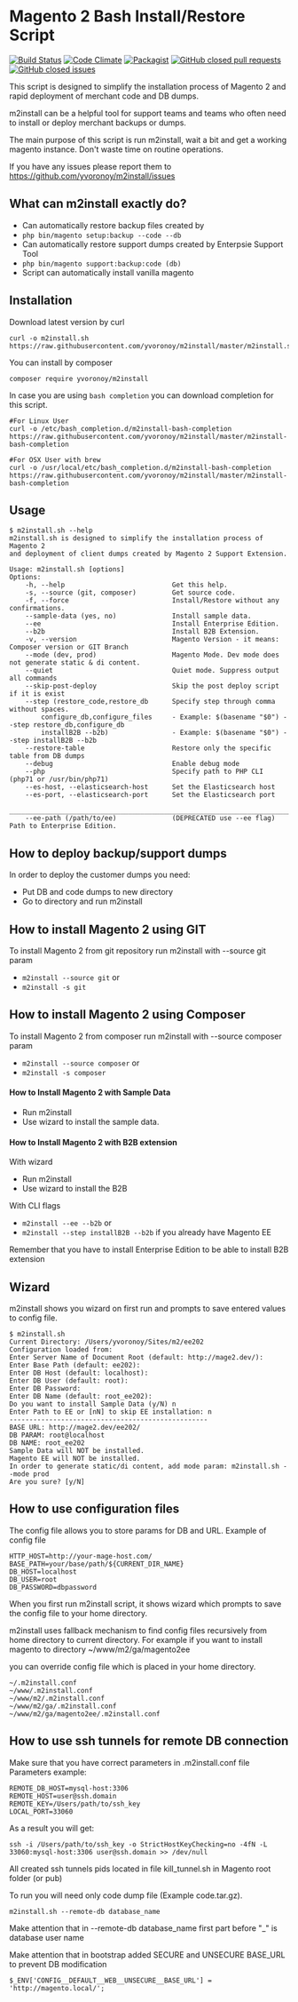 # Magento 2 Bash Install/Restore Script 
[![Build Status](https://travis-ci.org/yvoronoy/m2install.svg?branch=master)](https://travis-ci.org/yvoronoy/m2install) [![Code Climate](https://codeclimate.com/github/yvoronoy/m2install/badges/gpa.svg)](https://codeclimate.com/github/yvoronoy/m2install) [![Packagist](https://img.shields.io/packagist/v/yvoronoy/m2install.svg?maxAge=2592000)](https://packagist.org/packages/yvoronoy/m2install) [![GitHub closed pull requests](https://img.shields.io/github/issues-pr-closed/yvoronoy/m2install.svg?maxAge=2592000)](https://github.com/yvoronoy/m2install/pulls?q=is%3Apr+is%3Aclosed) [![GitHub closed issues](https://img.shields.io/github/issues-closed/yvoronoy/m2install.svg?maxAge=2592000)](https://github.com/yvoronoy/m2install/issues?q=is%3Aissue+is%3Aclosed)

This script is designed to simplify the installation process of Magento 2 and rapid deployment of merchant code and DB dumps.

m2install can be a helpful tool for support teams and teams who often need to install or deploy merchant backups or dumps.

The main purpose of this script is run m2install, wait a bit and get a working magento instance.
Don't waste time on routine operations.

If you have any issues please report them to https://github.com/yvoronoy/m2install/issues

## What can m2install exactly do?
 - Can automatically restore backup files created by 
  - `php bin/magento setup:backup --code --db`
 - Can automatically restore support dumps created by Enterpsie Support Tool 
  - `php bin/magento support:backup:code (db)`
 - Script can automatically install vanilla magento

## Installation
Download latest version by curl
```
curl -o m2install.sh https://raw.githubusercontent.com/yvoronoy/m2install/master/m2install.sh
```

You can install by composer
```
composer require yvoronoy/m2install
```

In case you are using `bash completion` you can download completion for this script.
```
#For Linux User
curl -o /etc/bash_completion.d/m2install-bash-completion https://raw.githubusercontent.com/yvoronoy/m2install/master/m2install-bash-completion

#For OSX User with brew
curl -o /usr/local/etc/bash_completion.d/m2install-bash-completion https://raw.githubusercontent.com/yvoronoy/m2install/master/m2install-bash-completion
```

## Usage
```
$ m2install.sh --help
m2install.sh is designed to simplify the installation process of Magento 2
and deployment of client dumps created by Magento 2 Support Extension.

Usage: m2install.sh [options]
Options:
    -h, --help                           Get this help.
    -s, --source (git, composer)         Get source code.
    -f, --force                          Install/Restore without any confirmations.
    --sample-data (yes, no)              Install sample data.
    --ee                                 Install Enterprise Edition.
    --b2b                                Install B2B Extension.
    -v, --version                        Magento Version - it means: Composer version or GIT Branch
    --mode (dev, prod)                   Magento Mode. Dev mode does not generate static & di content.
    --quiet                              Quiet mode. Suppress output all commands
    --skip-post-deploy                   Skip the post deploy script if it is exist
    --step (restore_code,restore_db      Specify step through comma without spaces.
        configure_db,configure_files     - Example: $(basename "$0") --step restore_db,configure_db
        installB2B --b2b)                - Example: $(basename "$0") --step installB2B --b2b
    --restore-table                      Restore only the specific table from DB dumps
    --debug                              Enable debug mode
    --php                                Specify path to PHP CLI (php71 or /usr/bin/php71)
    --es-host, --elasticsearch-host      Set the Elasticsearch host
    --es-port, --elasticsearch-port      Set the Elasticsearch port
    _________________________________________________________________________________________________
    --ee-path (/path/to/ee)              (DEPRECATED use --ee flag) Path to Enterprise Edition.
```

## How to deploy backup/support dumps
In order to deploy the customer dumps you need:
 
 * Put DB and code dumps to new directory
 * Go to directory and run m2install

## How to install Magento 2 using GIT
To install Magento 2 from git repository run m2install with --source git param
 * ```m2install --source git``` or
 * ```m2install -s git```

## How to install Magento 2 using Composer
To install Magento 2 from composer run m2install with --source composer param
 * ```m2install --source composer``` or
 * ```m2install -s composer```


#### How to Install Magento 2 with Sample Data
 * Run m2install
 * Use wizard to install the sample data.
 
 
#### How to Install Magento 2 with B2B extension
With wizard
 * Run m2install
 * Use wizard to install the B2B
 
With CLI flags
 * ```m2install --ee --b2b``` or
 * ```m2install --step installB2B --b2b``` if you already have Magento EE
 
Remember that you have to install Enterprise Edition to be able to install B2B extension 

## Wizard
m2install shows you wizard on first run and prompts to save entered values to config file.
```
$ m2install.sh 
Current Directory: /Users/yvoronoy/Sites/m2/ee202
Configuration loaded from:
Enter Server Name of Document Root (default: http://mage2.dev/): 
Enter Base Path (default: ee202): 
Enter DB Host (default: localhost): 
Enter DB User (default: root): 
Enter DB Password: 
Enter DB Name (default: root_ee202): 
Do you want to install Sample Data (y/N) n
Enter Path to EE or [nN] to skip EE installation: n
--------------------------------------------------
BASE URL: http://mage2.dev/ee202/
DB PARAM: root@localhost
DB NAME: root_ee202
Sample Data will NOT be installed.
Magento EE will NOT be installed.
In order to generate static/di content, add mode param: m2install.sh --mode prod
Are you sure? [y/N] 
```

## How to use configuration files
The config file allows you to store params for DB and URL.
Example of config file
```
HTTP_HOST=http://your-mage-host.com/
BASE_PATH=your/base/path/${CURRENT_DIR_NAME}
DB_HOST=localhost
DB_USER=root
DB_PASSWORD=dbpassword
```

When you first run m2install script, it shows wizard which prompts to save the config file to your home directory.

m2install uses fallback mechanism to find config files recursively from home directory to current directory.
For example if you want to install magento to directory 
~/www/m2/ga/magento2ee

you can override config file which is placed in your home directory.
```
~/.m2install.conf
~/www/.m2install.conf
~/www/m2/.m2install.conf
~/www/m2/ga/.m2install.conf
~/www/m2/ga/magento2ee/.m2install.conf
```

## How to use ssh tunnels for remote DB connection
Make sure that you have correct parameters in .m2install.conf file
Parameters example:
```
REMOTE_DB_HOST=mysql-host:3306
REMOTE_HOST=user@ssh.domain
REMOTE_KEY=/Users/path/to/ssh_key
LOCAL_PORT=33060
```
As a result you will get:
```
ssh -i /Users/path/to/ssh_key -o StrictHostKeyChecking=no -4fN -L 33060:mysql-host:3306 user@ssh.domain >> /dev/null
```
All created ssh tunnels pids located in file kill_tunnel.sh in Magento root folder (or pub)

To run you will need only code dump file (Example code.tar.gz).

```
m2install.sh --remote-db database_name
```
Make attention that in --remote-db database_name first part before "_" is database user name

Make attention that in bootstrap added SECURE and UNSECURE BASE_URL to prevent DB modification
```
$_ENV['CONFIG__DEFAULT__WEB__UNSECURE__BASE_URL'] = 'http://magento.local/';
```
